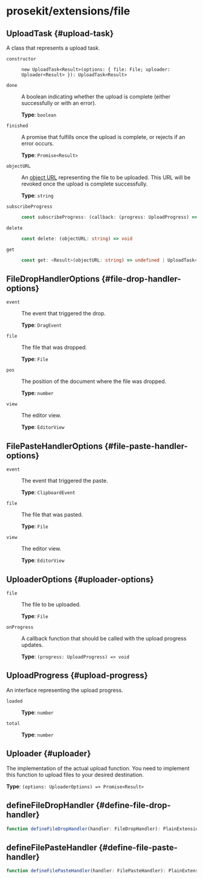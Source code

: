 # prosekit/extensions/file

## UploadTask {#upload-task}

A class that represents a upload task.

<dl>

<dt>

`constructor`

</dt>

<dd>

```
new UploadTask<Result>(options: { file: File; uploader: Uploader<Result> }): UploadTask<Result>
```

</dd>

<dt>

`done`

</dt>

<dd>

A boolean indicating whether the upload is complete (either successfully or with an error).

**Type**: `boolean`

</dd>

<dt>

`finished`

</dt>

<dd>

A promise that fulfills once the upload is complete, or rejects if an error occurs.

**Type**: `Promise<Result>`

</dd>

<dt>

`objectURL`

</dt>

<dd>

An [object URL](https://developer.mozilla.org/en-US/docs/Web/API/URL/createObjectURL)
representing the file to be uploaded. This URL will be revoked once the
upload is complete successfully.

**Type**: `string`

</dd>

<dt>

`subscribeProgress`

</dt>

<dd>

```ts
const subscribeProgress: (callback: (progress: UploadProgress) => void) => VoidFunction
```

</dd>

<dt>

`delete`

</dt>

<dd>

```ts
const delete: (objectURL: string) => void
```

</dd>

<dt>

`get`

</dt>

<dd>

```ts
const get: <Result>(objectURL: string) => undefined | UploadTask<Result>
```

</dd>

</dl>

## FileDropHandlerOptions {#file-drop-handler-options}

<dl>

<dt>

`event`

</dt>

<dd>

The event that triggered the drop.

**Type**: `DragEvent`

</dd>

<dt>

`file`

</dt>

<dd>

The file that was dropped.

**Type**: `File`

</dd>

<dt>

`pos`

</dt>

<dd>

The position of the document where the file was dropped.

**Type**: `number`

</dd>

<dt>

`view`

</dt>

<dd>

The editor view.

**Type**: `EditorView`

</dd>

</dl>

## FilePasteHandlerOptions {#file-paste-handler-options}

<dl>

<dt>

`event`

</dt>

<dd>

The event that triggered the paste.

**Type**: `ClipboardEvent`

</dd>

<dt>

`file`

</dt>

<dd>

The file that was pasted.

**Type**: `File`

</dd>

<dt>

`view`

</dt>

<dd>

The editor view.

**Type**: `EditorView`

</dd>

</dl>

## UploaderOptions {#uploader-options}

<dl>

<dt>

`file`

</dt>

<dd>

The file to be uploaded.

**Type**: `File`

</dd>

<dt>

`onProgress`

</dt>

<dd>

A callback function that should be called with the upload progress updates.

**Type**: `(progress: UploadProgress) => void`

</dd>

</dl>

## UploadProgress {#upload-progress}

An interface representing the upload progress.

<dl>

<dt>

`loaded`

</dt>

<dd>

**Type**: `number`

</dd>

<dt>

`total`

</dt>

<dd>

**Type**: `number`

</dd>

</dl>

## Uploader {#uploader}

The implementation of the actual upload function. You need to implement this
function to upload files to your desired destination.

**Type**: `(options: UploaderOptions) => Promise<Result>`

## defineFileDropHandler {#define-file-drop-handler}

```ts
function defineFileDropHandler(handler: FileDropHandler): PlainExtension
```

## defineFilePasteHandler {#define-file-paste-handler}

```ts
function defineFilePasteHandler(handler: FilePasteHandler): PlainExtension
```
